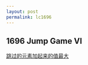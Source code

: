 ```yaml
---
layout: post
permalink: lc1696 
---
```


## 1696 Jump Game VI

[跳过的元素加起来的值最大](https://leetcode-cn.com/problems/jump-game-vi/solution/tiao-yue-you-xi-cong-dong-tai-gui-hua-da-3hc3/)